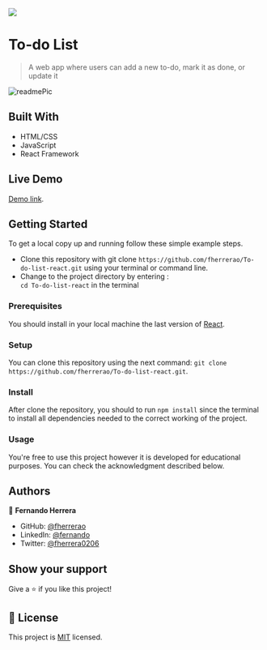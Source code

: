 ![](https://img.shields.io/badge/Microverse-blueviolet)

# To-do List

> A web app where users can add a new to-do, mark it as done, or update it

![readmePic](https://user-images.githubusercontent.com/91301423/157890781-cde43192-ebad-47bc-b7de-4f781ea0298f.png)

## Built With

- HTML/CSS
- JavaScript
- React Framework

## Live Demo

[Demo link](https://fherrerao.github.io/Covid-Metrics/).

## Getting Started

To get a local copy up and running follow these simple example steps.

- Clone this repository with git clone `https://github.com/fherrerao/To-do-list-react.git` using your terminal or command line.
- Change to the project directory by entering : <br>
  `cd To-do-list-react` in the terminal

### Prerequisites

You should install in your local machine the last version of [React](https://en.reactjs.org/).

### Setup

You can clone this repository using the next command: `git clone https://github.com/fherrerao/To-do-list-react.git`.

### Install

After clone the repository, you should to run `npm install` since the terminal to install all dependencies needed to the correct working of the project.

### Usage

You're free to use this project however it is developed for educational purposes. You can check the acknowledgment described below.

## Authors

👤 **Fernando Herrera**

- GitHub: [@fherrerao](https://github.com/fherrerao)
- LinkedIn: [@fernando](https://www.linkedin.com/in/fernando-herrera-25a6361b2/)
- Twitter: [@fherrera0206](https://twitter.com/fherrera0206)

## Show your support

Give a ⭐️ if you like this project!

## 📝 License

This project is [MIT](./MIT.md) licensed.
